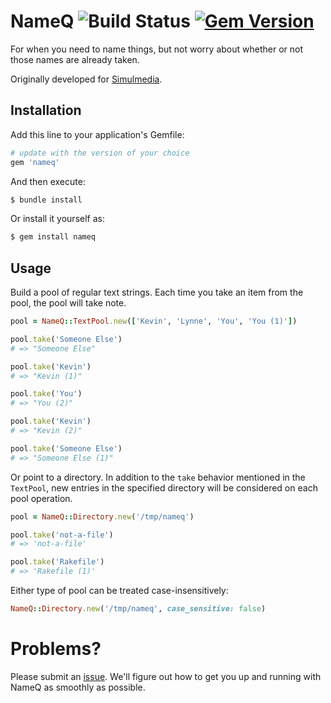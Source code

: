 # NameQ ![Build Status](https://github.com/kevinstuffandthings/nameq/actions/workflows/ruby.yml/badge.svg) [![Gem Version](https://badge.fury.io/rb/nameq.svg)](https://badge.fury.io/rb/nameq)

For when you need to name things, but not worry about whether or not those names are already taken.

Originally developed for [Simulmedia](https://simulmedia.com).

## Installation
Add this line to your application's Gemfile:

```ruby
# update with the version of your choice
gem 'nameq'
```

And then execute:

```bash
$ bundle install
```

Or install it yourself as:

```bash
$ gem install nameq
```

## Usage

Build a pool of regular text strings. Each time you take an item from the pool, the pool will take note.

```ruby
pool = NameQ::TextPool.new(['Kevin', 'Lynne', 'You', 'You (1)'])

pool.take('Someone Else')
# => "Someone Else"

pool.take('Kevin')
# => "Kevin (1)"

pool.take('You')
# => "You (2)"

pool.take('Kevin')
# => "Kevin (2)"

pool.take('Someone Else')
# => "Someone Else (1)"
```

Or point to a directory. In addition to the `take` behavior mentioned in the `TextPool`, new entries in the specified directory will
be considered on each pool operation.

```ruby
pool = NameQ::Directory.new('/tmp/nameq')

pool.take('not-a-file')
# => 'not-a-file'

pool.take('Rakefile')
# => 'Rakefile (1)'
```

Either type of pool can be treated case-insensitively:

```ruby
NameQ::Directory.new('/tmp/nameq', case_sensitive: false)
```

# Problems?
Please submit an [issue](https://github.com/kevinstuffandthings/nameq/issues).
We'll figure out how to get you up and running with NameQ as smoothly as possible.
